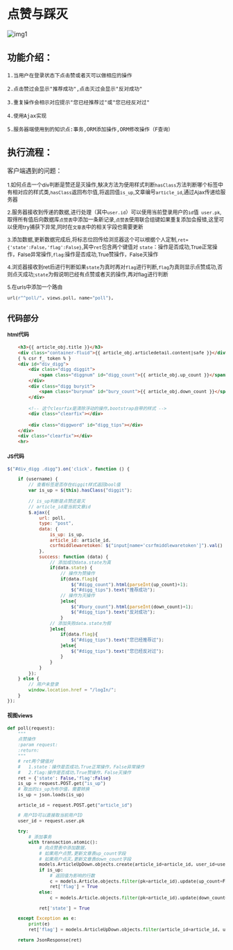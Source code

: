 # 点赞与踩灭

![img1](img1 "")


<extoc></extoc>

## 功能介绍：

    1.当用户在登录状态下点击赞或者灭可以做相应的操作
    
    2.点击赞过会显示"推荐成功",点击灭过会显示"反对成功"
    
    3.重复操作会相示对应提示"您已经推荐过"或"您已经反对过"
    
    4.使用Ajax实现
    
    5.服务器端使用到的知识点:事务,ORM添加操作,ORM修改操作（F查询）

## 执行流程：


客户端遇到的问题：

<span style="font-size:12px">

1.如何点击一个div判断是赞还是灭操作,觖决方法为使用样式判断`hasClass`方法判断哪个标签中有相对应的样式类,`hasClass`返回布尔值,将返回值`is_up`,文章编号`article_id`,通过Ajax传递给服务器
    
2.服务器接收到传递的数据,进行处理（其中`user.id`）可以使用当前登录用户的`id`值`
user.pk`,取得所有值后向数据库`点赞表`中添加一条新记录,`点赞表`使用联合组键如果重复添加会报错,这里可以使用try捕获下异常,同时在`文章表`中的相关字段也需要更新

3.添加数据,更新数据完成后,将标志位回传给浏览器这个可以根据个人定制,`ret={'state':False,'flag':False}`,其中`ret`包含两个键值对
`state`：操作是否成功,True正常操作，False异常操作,`flag`:操作是否成功,True赞操作，False灭操作

4.浏览器接收到ret后进行判断如果`state`为真时再对`flag`进行判断,`flag`为真则显示点赞成功,否则点灭成功;`state`为假说明已经有点赞或者灭的操作,再对flag进行判断

5.在urls中添加一个路由
```python
url(r"^poll/", views.poll, name="poll"),
```

<span>
    
## 代码部分

#### html代码

```html
    <h3>{{ article_obj.title }}</h3>
    <div class="container-fluid">{{ article_obj.articledetail.content|safe }}</div>
    { % csr f_ token % }
    <div id="div_digg">
        <div class="digg diggit">
            <span class="diggnum" id="digg_count">{{ article_obj.up_count }}</span>
        </div>
        <div class="digg buryit">
            <span class="burynum" id="bury_count">{{ article_obj.down_count }}</span>
        </div>
        
        <!-- 这个clesrfix是清除浮动的操作,bootstrap自带的样式 -->      
        <div class="clearfix"></div>
       
        <div class="diggword" id="digg_tips"></div>
    </div>
    <div class="clearfix"></div>
    <hr>
```

#### JS代码

```javascript
$("#div_digg .digg").on('click', function () {

    if (username) {
        // 查看标签是否存在diggit样式返回bool值
        var is_up = $(this).hasClass("diggit");
        
        // is_up判断是点赞还是灭
        // article_id是当前文章id
        $.ajax({
            url: poll,
            type: "post",
            data: {
                is_up: is_up,
                article_id: article_id,
                csrfmiddlewaretoken: $("input[name='csrfmiddlewaretoken']").val()
            },
            success: function (data) {
                // 添加成功data.state为真
                if(data.state) {
                    // 操作为赞操作
                    if(data.flag){
                        $("#digg_count").html(parseInt(up_count)+1);
                        $("#digg_tips").text("推荐成功");
                    // 操作为灭操作
                    }else{
                        $("#bury_count").html(parseInt(down_count)+1);
                        $("#digg_tips").text("反对成功");
                    }
                // 添加失败data.state为假
                }else{
                    if(data.flag){
                        $("#digg_tips").text("您已经推荐过");
                    }else{
                        $("#digg_tips").text("您已经反对过");
                    }
                }
            }
        });
    } else {
        // 用户未登录
        window.location.href = "/logIn/";
    }
});
```

#### 视图views

```python
def poll(request):
    """
    点赞操作
    :param request:
    :return:
    """
    # ret两个键值对
    #   1.state：操作是否成功,True正常操作，False异常操作
    #   2.flag:操作是否成功,True赞操作，False灭操作
    ret = {'state': False,'flag':False}
    is_up = request.POST.get("is_up")
    # 取出的is_up为布尔值，需要转换
    is_up = json.loads(is_up)

    article_id = request.POST.get("article_id")

    # 用户ID可以直接取当前用户ID
    user_id = request.user.pk

    try:
        # 添加事务
        with transaction.atomic():
            # 向点赞表中添加数据，
            # 如果用户点赞,更新文章表up_count字段
            # 如果用户点灭,更新文章表down_count字段
            models.ArticleUpDown.objects.create(article_id=article_id, user_id=user_id, is_up=is_up)
            if is_up:
                # 返回值为影响的行数
                c = models.Article.objects.filter(pk=article_id).update(up_count=F("up_count") + 1)
                ret['flag'] = True
            else:
                c = models.Article.objects.filter(pk=article_id).update(down_count=F("down_count") + 1)

            ret['state'] = True

    except Exception as e:
        print(e)
        ret['flag'] = models.ArticleUpDown.objects.filter(article_id=article_id, user_id=user_id).first().is_up

    return JsonResponse(ret)
```